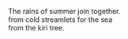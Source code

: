 The rains of summer join together.    
from cold streamlets for the sea    
from the kiri tree.    

